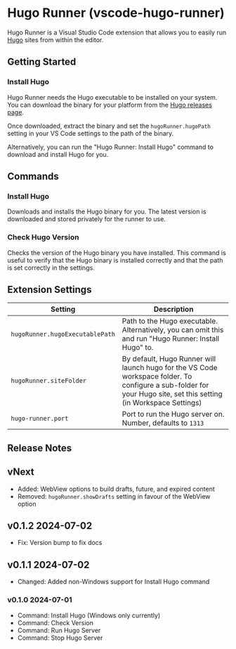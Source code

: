 # Hugo Runner (vscode-hugo-runner)

Hugo Runner is a Visual Studio Code extension that allows you to easily run [Hugo](https://gohugo.io) sites from within the editor.

<!-- ## Features

Describe specific features of your extension including screenshots of your extension in action. Image paths are relative to this README file.

For example if there is an image subfolder under your extension project workspace:

\!\[feature X\]\(images/feature-x.png\)

> Tip: Many popular extensions utilize animations. This is an excellent way to show off your extension! We recommend short, focused animations that are easy to follow. -->

## Getting Started

### Install Hugo

Hugo Runner needs the Hugo executable to be installed on your system.
You can download the binary for your platform from the [Hugo releases page](https://github.com/gohugoio/hugo/releases/latest).

Once downloaded, extract the binary and set the `hugoRunner.hugoPath` setting in your VS Code settings to the path of the binary.

Alternatively, you can run the "Hugo Runner: Install Hugo" command to download and install Hugo for you.

## Commands

### Install Hugo

Downloads and installs the Hugo binary for you.
The latest version is downloaded and stored privately for the runner to use.

### Check Hugo Version

Checks the version of the Hugo binary you have installed.
This command is useful to verify that the Hugo binary is installed correctly and that the path is set correctly in the settings.

## Extension Settings

| Setting                         | Description                                                                                                                                                       |
| ------------------------------- | ----------------------------------------------------------------------------------------------------------------------------------------------------------------- |
| `hugoRunner.hugoExecutablePath` | Path to the Hugo executable. Alternatively, you can omit this and run "Hugo Runner: Install Hugo" to.                                                                   |
| `hugoRunner.siteFolder`         | By default, Hugo Runner will launch hugo for the VS Code workspace folder. To configure a sub-folder for your Hugo site, set this setting (in Workspace Settings) |
| `hugo-runner.port`              | Port to run the Hugo server on. Number, defaults to `1313`                                                                                                        |

<!-- ## Known Issues

Calling out known issues can help limit users opening duplicate issues against your extension. -->

## Release Notes

## vNext

- Added: WebView options to build drafts, future, and expired content
- Removed: `hugoRunner.showDrafts` setting in favour of the WebView option

## v0.1.2 2024-07-02

- Fix: Version bump to fix docs

## v0.1.1 2024-07-02

- Changed: Added non-Windows support for Install Hugo command

### v0.1.0 2024-07-01

- Command: Install Hugo (Windows only currently)
- Command: Check Version
- Command: Run Hugo Server
- Command: Stop Hugo Server
